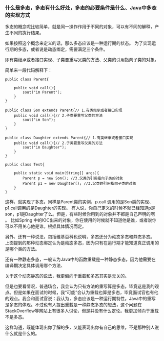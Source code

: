 ### 什么是多态，多态有什么好处，多态的必要条件是什么、Java中多态的实现方式

多态的概念呢比较简单，就是同一操作作用于不同的对象，可以有不同的解释，产生不同的执行结果。

如果按照这个概念来定义的话，那么多态应该是一种运行期的状态。
为了实现运行期的多态，或者说是动态绑定，需要满足三个条件。

即有类继承或者接口实现、子类要重写父类的方法、父类的引用指向子类的对象。

简单来一段代码解释下：

    public class Parent{
        
        public void call(){
            sout("im Parent");
        }
    }

    public class Son extends Parent{// 1.有类继承或者接口实现
        public void call(){// 2.子类要重写父类的方法
            sout("im Son");
        }
    }

    public class Daughter extends Parent{// 1.有类继承或者接口实现
        public void call(){// 2.子类要重写父类的方法
            sout("im Daughter");
        }
    }

    public class Test{
        
        public static void main(String[] args){
            Parent p = new Son(); //3.父类的引用指向子类的对象
            Parent p1 = new Daughter(); //3.父类的引用指向子类的对象
        }
    }

这样，就实现了多态，同样是Parent类的实例，p.call 调用的是Son类的实现、p1.call调用的是Daughter的实现。
有人说，你自己定义的时候不就已经知道p是son，p1是Daughter了么。但是，有些时候你用到的对象并不都是自己声明的啊 。
比如Spring 中的IOC出来的对象，你在使用的时候就不知道他是谁，或者说你可以不用关心他是谁。根据具体情况而定。


另外，还有一种说法，包括维基百科也说明，多态还分为动态多态和静态多态。
上面提到的那种动态绑定认为是动态多态，因为只有在运行期才能知道真正调用的是哪个类的方法。

还有一种静态多态，一般认为Java中的函数重载是一种静态多态，因为他需要在编译期决定具体调用哪个方法、

关于这个动态静态的说法，我更偏向于重载和多态其实是无关的。

但是也要看情况，普通场合，我会认为只有方法的重写算是多态，毕竟这是我的观点。但是如果在面试的时候，我“可能”会认为重载也算是多态，毕竟面试官也有他的观点。我会和面试官说：我认为，多态应该是一种运行期特性，Java中的重写是多态的体现。不过也有人提出重载是一种静态多态的想法，这个问题在StackOverflow等网站上有很多人讨论，但是并没有什么定论。我更加倾向于重载不是多态。

这样沟通，既能体现出你了解的多，又能表现出你有自己的思维，不是那种别人说什么就是什么的。

